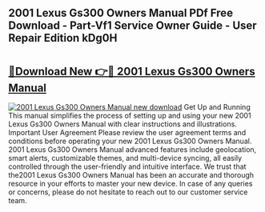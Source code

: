 ## 2001 Lexus Gs300 Owners Manual PDf Free Download - Part-Vf1 Service Owner Guide - User Repair Edition kDg0H

# <h2><a href="http://bc26623.oget.top/?id=2001+Lexus+Gs300+Owners+Manual">🔗Download New 👉🔴 2001 Lexus Gs300 Owners Manual</a></h2>

[![2001 Lexus Gs300 Owners Manual new download](https://i.imgur.com/5g1atiW.png)](http://bc26623.oget.top/?id=2001+Lexus+Gs300+Owners+Manual)
Get Up and Running This manual simplifies the process of setting up and using your new 2001 Lexus Gs300 Owners Manual with clear instructions and illustrations. Important User Agreement Please review the user agreement terms and conditions before operating your new 2001 Lexus Gs300 Owners Manual. 2001 Lexus Gs300 Owners Manual advanced features include geolocation, smart alerts, customizable themes, and multi-device syncing, all easily controlled through the user-friendly and intuitive interface. We trust that the2001 Lexus Gs300 Owners Manual has been an accurate and thorough resource in your efforts to master your new device. In case of any queries or concerns, please do not hesitate to reach out to our customer service team.

